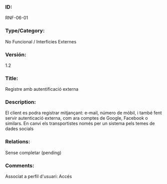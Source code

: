 ### ID:

RNF-06-01

### Type/Category: 

No Funcional / Interficies Externes

### Versión:

1.2

### Title:

Registre amb autentificació externa

### Description: 

El client es podra registrar mitjançant:  e-mail, número de mòbil, i també fent servir autenticació externa, com ara
comptes de Google, Facebook o similars. En canvi els transportistes només per un sistema pels temes de dades socials

### Relations: 

Sense completar (pending) 

### Comments: 

Associat a perfil d'usuari: Accés
